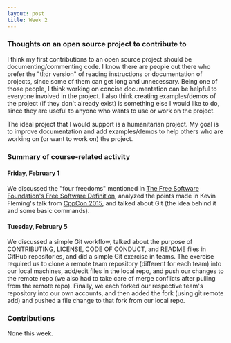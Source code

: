 ```yaml
---
layout: post
title: Week 2
---
```


### Thoughts on an open source project to contribute to

I think my first contributions to an open source project should be documenting/commenting code. I know there are people out there who prefer the "tl;dr version" of reading
instructions or documentation of projects, since some of them can get long and unnecessary. Being one of those people, I think working on concise documentation can be helpful
to everyone involved in the project. I also think creating examples/demos of the project (if they don't already exist) is something else I would like to do, since they are
useful to anyone who wants to use or work on the project.

The ideal project that I would support is a humanitarian project. My goal is to improve documentation and add examples/demos to help others who are working on (or want to work
on) the project.

### Summary of course-related activity

#### Friday, February 1

We discussed the "four freedoms" mentioned in <a href="https://www.gnu.org/philosophy/free-sw.html" target="_blank">The Free Software Foundation's Free Software Definition</a>,
analyzed the points made in Kevin Fleming's talk from <a href="https://www.youtube.com/watch?v=n2GhS-u-5FA" target="_blank">CppCon 2015</a>, and talked about Git (the idea
behind it and some basic commands).

#### Tuesday, February 5

We discussed a simple Git workflow, talked about the purpose of CONTRIBUTING, LICENSE, CODE OF CONDUCT, and README files in GitHub repositories, and did a simple Git exercise
in teams. The exercise required us to clone a remote team repository (different for each team) into our local machines, add/edit files in the local repo, and push our changes
to the remote repo (we also had to take care of merge conflicts after pulling from the remote repo). Finally, we each forked our respective team's repository into our own
accounts, and then added the fork (using git remote add) and pushed a file change to that fork from our local repo.

### Contributions

None this week.
